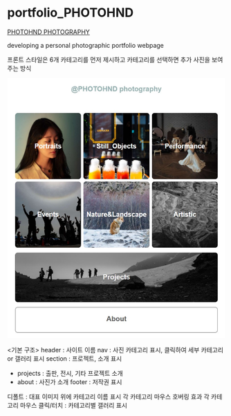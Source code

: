 # portfolio_PHOTOHND

<a href="http://photohnd.synology.me/index.php">PHOTOHND PHOTOGRAPHY</a>

developing a personal photographic portfolio webpage


프론트 스타일은 6개 카테고리를 먼저 제시하고 카테고리를 선택하면 추가 사진을 보여주는 방식

<img src="portfolio_PHOTOHND/front.jpeg">

<기본 구조>
header : 사이트 이름
nav : 사진 카테고리 표시, 클릭하여 세부 카테고리 or 갤러리 표시
section : 프로젝트, 소개 표시
  - projects : 출판, 전시, 기타 프로젝트 소개
  - about : 사진가 소개
footer : 저작권 표시

디폴트 : 대표 이미지 위에 카테고리 이름 표시
각 카테고리 마우스 호버링 효과
각 카테고리 마우스 클릭/터치 : 카테고리별 갤러리 표시


